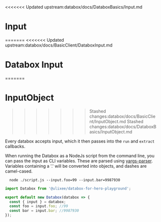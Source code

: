 <<<<<<< Updated upstream:databox/docs/DataboxBasics/Input.md
# Input
=======
<<<<<<< Updated upstream:databox/docs/BasicClient/DataboxInput.md
# Databox Input
=======
# InputObject
>>>>>>> Stashed changes:databox/docs/BasicClient/InputObject.md
>>>>>>> Stashed changes:databox/docs/DataboxBasics/InputObject.md

Every databox accepts input, which it then passes into the `run` and `extract` callbacks.

When running the Databox as a NodeJs script from the command line, you can pass the input as CLI variables. These are parsed using [yargs-parser](https://github.com/yargs/yargs-parser). Variables containing a '.' will be converted into objects, and dashes are camel-cased.

```shell
  node ./script.js --input.foo=99 --input.bar=9987930
```

```js
import Databox from '@ulixee/databox-for-hero-playground';

export default new Databox(databox => {
  const { input } = databox;
  const foo = input.foo; //99
  const bar = input.bar; //9987930
});
```
